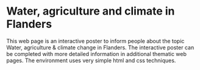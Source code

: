 # Water, agriculture and climate in Flanders
This web page is an interactive poster to inform people about the topic Water, agriculture &amp; climate change in Flanders. The interactive poster can be completed with more detailed information in additional thematic web pages. The environment uses very simple html and css techniques. 
